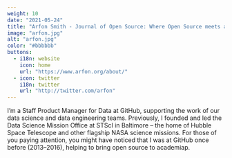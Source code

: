 ```yaml
---
weight: 10
date: "2021-05-24"
title: "Arfon Smith - Journal of Open Source: Where Open Source meets academic peer review"
image: "arfon.jpg"
alt: "arfon.jpg"
color: "#bbbbbb"
buttons:
  - i18n: website
    icon: home
    url: "https://www.arfon.org/about/"
  - icon: twitter
    i18n: twitter
    url: "http://twitter.com/arfon"
---
```


I’m a Staff Product Manager for Data at GitHub, supporting the work of our
data science and data engineering teams. Previously, I founded and led the Data
Science Mission Office at STScI in Baltimore – the home of Hubble Space
Telescope and other flagship NASA science missions. For those of you paying
attention, you might have noticed that I was at GitHub once before (2013–2016),
helping to bring open source to academiap.
